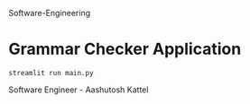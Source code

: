 Software-Engineering
# Grammar Checker Application
```
streamlit run main.py
```

Software Engineer - Aashutosh Kattel

